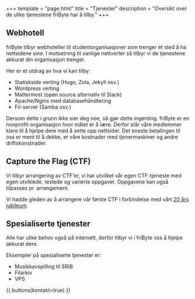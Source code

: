 +++
template = "page.html"
title = "Tjenester"
description = "Oversikt over de ulike tjenestene friByte har å tilby." 
+++

## Webhotell

friByte tilbyr webhoteller til studentorganisasjoner som trenger et sted å ha
nettsidene sine. I motsetning til vanlige nettverter så tilbyr vi de tjenestene
akkurat din organisasjon trenger.

Her er et utdrag av hva vi kan tilby:

- Statiskside verting (Hugo, Zola, Jekyll osv.)
- Wordpress verting
- Mattermost (open source alternativ til Slack)
- Apache/Nginx med databasehåndtering
- Fil-server (Samba osv.)

Dersom dette i grunn ikke sier deg noe, så gjør dette ingenting. friByte er en
nonprofit-organisasjon hvor målet er å lære. Derfor står våre medlemmer klare
til å hjelpe dere med å sette opp nettsider. Det eneste betalingen til oss er
ment til å dekke, er våre kostnader med tjenermaskiner og andre
driftskonstnader.

## Capture the Flag (CTF)

Vi tilbyr arrangering av CTF'er, vi har utvilket vår egen CTF-tjeneste med egen
utviklede, testede og varierte oppgaver. Oppgavene kan også tilpasses pr.
arrangement.

Vi hadde gleden av å arrangere vår første CTF i forbindelse med vårt
[20 års jubileum](/nyheter/jubileum-ctf/).

## Spesialiserte tjenester

Alle har ulike behov også på internett, derfor tilbyr vi i friByte oss å hjelpe
akkurat dere.

Eksempler på spesialiserte tjenester er:

- Musikkavspilling til SRIB
- Filarkiv
- VPS

{{ buttons(kontakt=true) }}
